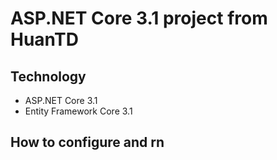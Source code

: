 # ASP.NET Core 3.1 project from HuanTD
## Technology
 - ASP.NET Core 3.1
 - Entity Framework Core 3.1
## How to configure and rn